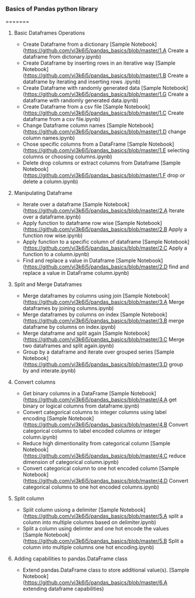 ### Basics of Pandas python library
=======

1. Basic Dataframes Operations
    - Create Dataframe from a dictionary [Sample Notebook](https://github.com/vi3k6i5/pandas_basics/blob/master/1.A Create a dataframe from dictonary.ipynb)
    - Create Dataframe by inserting rows in an iterative way [Sample Notebook](https://github.com/vi3k6i5/pandas_basics/blob/master/1.B Create a dataframe by iterating and inserting rows .ipynb)
    - Create Dataframe with randomly generated data [Sample Notebook](https://github.com/vi3k6i5/pandas_basics/blob/master/1.G Create a dataframe with randomly generated data.ipynb)
    - Create Dataframe from a csv file [Sample Notebook](https://github.com/vi3k6i5/pandas_basics/blob/master/1.C Create dataframe from a csv file.ipynb)
    - Change Dataframe column names [Sample Notebook](https://github.com/vi3k6i5/pandas_basics/blob/master/1.D change column names.ipynb)
    - Chose specific columns from a DataFrame [Sample Notebook](https://github.com/vi3k6i5/pandas_basics/blob/master/1.E selecting columns or choosing columns.ipynb)
    - Delete drop columns or extract columns from Dataframe [Sample Notebook](https://github.com/vi3k6i5/pandas_basics/blob/master/1.F drop or delete a column.ipynb)

2. Manipulating Dataframe
    - Iterate over a dataframe [Sample Notebook](https://github.com/vi3k6i5/pandas_basics/blob/master/2.A Iterate over a dataframe.ipynb)
    - Apply function to dataframe row wise [Sample Notebook](https://github.com/vi3k6i5/pandas_basics/blob/master/2.B Apply a function row wise.ipynb)
    - Apply function to a specific column of dataframe [Sample Notebook](https://github.com/vi3k6i5/pandas_basics/blob/master/2.C Apply a function to a column.ipynb)
    - Find and replace a value in Dataframe [Sample Notebook](https://github.com/vi3k6i5/pandas_basics/blob/master/2.D find and replace a value in DataFrame column.ipynb)

3. Split and Merge Dataframes
    - Merge dataframes by columns using join [Sample Notebook](https://github.com/vi3k6i5/pandas_basics/blob/master/3.A Merge dataframes by joining columns.ipynb)
    - Merge dataframes by columns on index [Sample Notebook](https://github.com/vi3k6i5/pandas_basics/blob/master/3.B merge dataframe by columns on index.ipynb)
    - Merge dataframe and split again [Sample Notebook](https://github.com/vi3k6i5/pandas_basics/blob/master/3.C Merge two dataframes and split again.ipynb)
    - Group by a dataframe and iterate over grouped series [Sample Notebook](https://github.com/vi3k6i5/pandas_basics/blob/master/3.D group by and interate.ipynb)

4. Convert columns
    - Get binary columns in a DataFrame [Sample Notebook](https://github.com/vi3k6i5/pandas_basics/blob/master/4.A get binary or logical columns from dataframe.ipynb)
    - Convert categorical columns to integer columns using label encoding [Sample Notebook](https://github.com/vi3k6i5/pandas_basics/blob/master/4.B Convert categorical columns to label encoded columns or integer column.ipynb)
    - Reduce high dimentionality from categorical column [Sample Notebook](https://github.com/vi3k6i5/pandas_basics/blob/master/4.C reduce dimension of categorical column.ipynb)
    - Convert categorical column to one hot encoded column [Sample Notebook](https://github.com/vi3k6i5/pandas_basics/blob/master/4.D Convert categorical columns to one hot encoded columns.ipynb)

5. Split column
    - Split column usiong a delimiter [Sample Notebook](https://github.com/vi3k6i5/pandas_basics/blob/master/5.A split a column into multiple columns based on delimiter.ipynb)
    - Split a column using delimter and one hot encode the values [Sample Notebook](https://github.com/vi3k6i5/pandas_basics/blob/master/5.B Split a column into multiple columns one hot encoding.ipynb)
    
6. Adding capabilities to pandas.DataFrame class
    - Extend pandas.DataFrame class to store additional value(s). [Sample Notebook](https://github.com/vi3k6i5/pandas_basics/blob/master/6.A extending dataframe capabilities)
